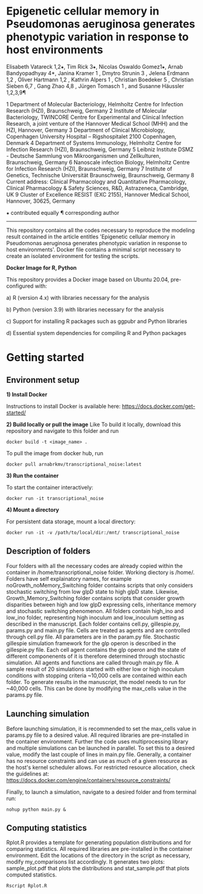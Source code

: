 
# Epigenetic cellular memory in Pseudomonas aeruginosa generates phenotypic variation in response to host environments

Elisabeth Vatareck 1,2⁕, Tim Rick 3⁕, Nicolas Oswaldo Gomez1⁕, Arnab Bandyopadhyay 4*, Janina Kramer 1 , Dmytro Strunin 3 , Jelena Erdmann 1,2 , Oliver Hartmann 1,2 , Kathrin Alpers 1 , Christian Boedeker 5 , Christian Sieben 6,7 , Gang Zhao 4,8 , Jürgen Tomasch 1 , and Susanne Häussler 1,2,3,9¶

1 Department of Molecular Bacteriology, Helmholtz Centre for Infection Research (HZI), Braunschweig, Germany 
2 Institute of Molecular Bacteriology, TWINCORE Centre for Experimental and Clinical Infection Research, a joint venture of the Hannover Medical School (MHH) and the HZI, Hannover, Germany 
3 Department of Clinical Microbiology, Copenhagen University Hospital – Rigshospitalet 2100 Copenhagen, Denmark
4 Department of Systems Immunology, Helmholtz Centre for Infection Research (HZI), Braunschweig, Germany 
5 Leibniz Institute DSMZ - Deutsche Sammlung von Mikroorganismen und Zellkulturen, Braunschweig, Germany 
6 Nanoscale infection Biology, Helmholtz Centre for Infection Research (HZI), Braunschweig, Germany 
7 Institute of Genetics, Technische Universität Braunschweig, Braunschweig, Germany 
8 Current address: Clinical Pharmacology and Quantitative Pharmacology, Clinical
Pharmacology & Safety Sciences, R&D, Astrazeneca, Cambridge, UK 
9 Cluster of Excellence RESIST (EXC 2155), Hannover Medical School, Hannover, 30625, Germany

⁕ contributed equally
¶ corresponding author

---

This repository contains all the codes necessary to reproduce the modeling result contained in the article entitles 'Epigenetic cellular memory in Pseudomonas aeruginosa generates phenotypic variation in response to host environments'. Docker file contains a minimal script necessary to create an isolated environment for testing the scripts.

**Docker Image for R, Python**

This repository provides a Docker image based on Ubuntu 20.04, pre-configured with:

a) R (version 4.x) with libraries necessary for the analysis
    
b) Python (version 3.9) with libraries necessary for the analysis
    
c) Support for installing R packages such as ggpubr and Python libraries
    
d) Essential system dependencies for compiling R and Python packages

# Getting started

## Environment setup

**1) Install Docker**

Instructions to install Docker is available here: https://docs.docker.com/get-started/

**2) Build locally or pull the image**
 Like
To build it locally, download this repository and navigate to this folder and run 

    docker build -t <image_name> .

To pull the image from docker hub, run

    docker pull arnabrkmv/transcriptional_noise:latest

**3) Run the container**

To start the container interactively:

    docker run -it transcriptional_noise

**4) Mount a directory**

For persistent data storage, mount a local directory:

    docker run -it -v /path/to/local/dir:/mnt/ transcriptional_noise

## Description of folders

Four folders with all the necessary codes are already copied within the container in /home/transcriptional_noise folder. Working diectory is /home/. Folders have self explainatory names, for example noGrowth_noMemory_Switching folder contains scripts that only considers stochastic switching from low glpD state to high glpD state. Likewise, Growth_Memory_Switching folder contains scripts that consider growth disparities between high and low glpD expressing cells, inheritance memory and stochastic switching phenomenon. All folders contain high_ino and low_ino folder, representing high inoculum and low_inoculum setting as described in the manuscript. Each folder contains cell.py, gillespie.py, params.py and main.py file. Cells are treated as agents and are controlled through cell.py file. All parameters are in the param.py file. Stochastic gillespie simulation framework for the glp operon is described in the gillespie.py file. Each cell agent contains the glp operon and the state of different componenents of it is therefore determined through stochastic simulation. All agents and functions are called through main.py file. A sample result of 20 simulations started with either low or high inoculum conditions with stopping criteria ~10,000 cells are contained within each folder. To generate results in the manuscript, the model needs to run for ~40,000 cells. This can be done by modifying the max_cells value in the params.py file. 

## Launching simulation

Before launching simulation, it is recommended to set the max_cells value in params.py file to a desired value. All required libraries are pre-installed in the container environment. Further the code uses multiprocessing library and multiple simulations can be launched in parallel. To set this to a desired value, modify the last couple of lines in main.py file. Generally, a container has no resource constraints and can use as much of a given resource as the host's kernel scheduler allows. For restricted resource allocation, check the guidelines at: https://docs.docker.com/engine/containers/resource_constraints/

Finally, to launch a simulation, navigate to a desired folder and from terminal run:

    nohup python main.py &

## Computing statistics

Rplot.R provides a template for generating population distributions and for comparing statistics. All required libraries are pre-installed in the container environment. Edit the locations of the directory in the script as necessary, modify my_comparisons list accordingly. It generates two plots: sample_plot.pdf that plots the distributions and stat_sample.pdf that plots computed statistics.  

    Rscript Rplot.R





